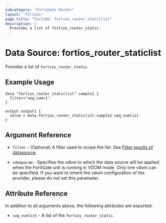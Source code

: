 ```yaml
---
subcategory: "FortiGate Router"
layout: "fortios"
page_title: "FortiOS: fortios_router_staticlist"
description: |-
  Provides a list of fortios_router_static.
---
```


# Data Source: fortios_router_staticlist
Provides a list of `fortios_router_static`.

## Example Usage

```hcl
data "fortios_router_staticlist" sample1 {
  filter="seq_num>1"
}

output output1 {
  value = data.fortios_router_staticlist.sample1.seq_numlist
}
```

## Argument Reference

* `filter` - (Optional) A filter used to scope the list. See [Filter results of datasource](https://registry.terraform.io/providers/fortinetdev/fortios/latest/docs/guides/fgt_filter).

* `vdomparam` - Specifies the vdom to which the data source will be applied when the FortiGate unit is running in VDOM mode. Only one vdom can be specified. If you want to inherit the vdom configuration of the provider, please do not set this parameter.

## Attribute Reference

In addition to all arguments above, the following attributes are exported:

* `seq_numlist` -  A list of the `fortios_router_static`.
